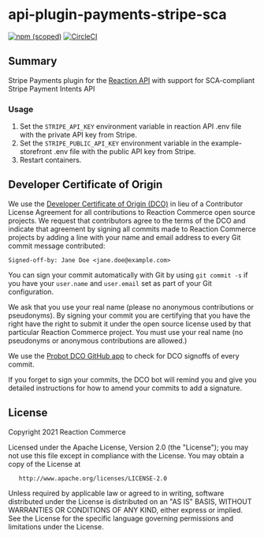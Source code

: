 # api-plugin-payments-stripe-sca

[![npm (scoped)](https://img.shields.io/npm/v/@reactioncommerce/api-plugin-payments-stripe-sca.svg)](https://www.npmjs.com/package/@reactioncommerce/api-plugin-payments-stripe-sca)
[![CircleCI](https://circleci.com/gh/reactioncommerce/api-plugin-payments-stripe-sca.svg?style=svg)](https://circleci.com/gh/reactioncommerce/api-plugin-payments-stripe-sca)

## Summary

Stripe Payments plugin for the [Reaction API](https://github.com/reactioncommerce/reaction) with support for SCA-compliant Stripe Payment Intents API

### Usage

1. Set the `STRIPE_API_KEY` environment variable in reaction API .env file with the private API key from Stripe.
2. Set the `STRIPE_PUBLIC_API_KEY` environment variable in the example-storefront .env file with the public API key from Stripe.
3. Restart containers.

## Developer Certificate of Origin

We use the [Developer Certificate of Origin (DCO)](https://developercertificate.org/) in lieu of a Contributor License Agreement for all contributions to Reaction Commerce open source projects. We request that contributors agree to the terms of the DCO and indicate that agreement by signing all commits made to Reaction Commerce projects by adding a line with your name and email address to every Git commit message contributed:

```
Signed-off-by: Jane Doe <jane.doe@example.com>
```

You can sign your commit automatically with Git by using `git commit -s` if you have your `user.name` and `user.email` set as part of your Git configuration.

We ask that you use your real name (please no anonymous contributions or pseudonyms). By signing your commit you are certifying that you have the right have the right to submit it under the open source license used by that particular Reaction Commerce project. You must use your real name (no pseudonyms or anonymous contributions are allowed.)

We use the [Probot DCO GitHub app](https://github.com/apps/dco) to check for DCO signoffs of every commit.

If you forget to sign your commits, the DCO bot will remind you and give you detailed instructions for how to amend your commits to add a signature.

## License

Copyright 2021 Reaction Commerce

Licensed under the Apache License, Version 2.0 (the "License");
you may not use this file except in compliance with the License.
You may obtain a copy of the License at

       http://www.apache.org/licenses/LICENSE-2.0

Unless required by applicable law or agreed to in writing, software
distributed under the License is distributed on an "AS IS" BASIS,
WITHOUT WARRANTIES OR CONDITIONS OF ANY KIND, either express or implied.
See the License for the specific language governing permissions and
limitations under the License.
